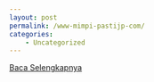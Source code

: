 ```yaml
---
layout: post
permalink: /www-mimpi-pastijp-com/
categories:
    - Uncategorized
---
```


[Baca Selengkapnya](/01)